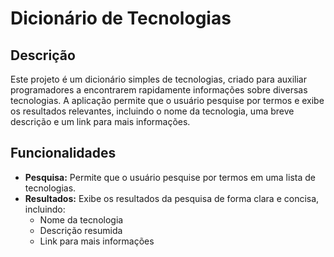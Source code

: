 # Dicionário de Tecnologias

## Descrição
Este projeto é um dicionário simples de tecnologias, criado para auxiliar programadores a encontrarem rapidamente informações sobre diversas tecnologias. A aplicação permite que o usuário pesquise por termos e exibe os resultados relevantes, incluindo o nome da tecnologia, uma breve descrição e um link para mais informações.

## Funcionalidades
* **Pesquisa:** Permite que o usuário pesquise por termos em uma lista de tecnologias.
* **Resultados:** Exibe os resultados da pesquisa de forma clara e concisa, incluindo:
    * Nome da tecnologia
    * Descrição resumida
    * Link para mais informações

